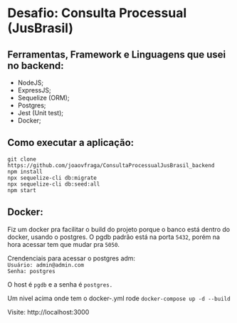 # Desafio: Consulta Processual (JusBrasil)

## Ferramentas, Framework e Linguagens que usei no backend: 
- NodeJS;
- ExpressJS;
- Sequelize (ORM);
- Postgres;
- Jest (Unit test);
- Docker;


## Como executar a aplicação:

`git clone https://github.com/joaovfraga/ConsultaProcessualJusBrasil_backend` <br>
`npm install` <br>
`npx sequelize-cli db:migrate` <br>
`npx sequelize-cli db:seed:all` <br>
`npm start` <br>

## Docker:

Fiz um docker pra facilitar o build do projeto porque o banco está dentro do docker, usando o postgres. O pgdb padrão está na porta `5432`, porém na hora  acessar tem que mudar pra `5050`.

Crendenciais para acessar o postgres adm: <br>
`Usuário: admin@admin.com` <br>
`Senha: postgres` <br>

O host é `pgdb` e a senha é `postgres.` 

Um nivel acima onde tem o docker-.yml 
rode `docker-compose up -d --build` 

Visite: http://localhost:3000
